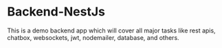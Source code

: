 # Backend-NestJs

This is a demo backend app which will cover all major tasks like rest apis, chatbox, websockets, jwt, nodemailer, database, and others.
